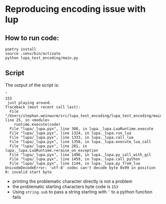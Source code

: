 # Reproducing encoding issue with lup

## How to run code:

```
poetry install
source .venv/bin/activate
python lupa_test_encoding/main.py
```

## Script
The output of the script is:

```
’
153
 just playing around.
Traceback (most recent call last):
  File "/Users/stephan.weinwurm/src/lupa_test_encoding/lupa_test_encoding/main.py", line 25, in <module>
    runtime.execute(code)
  File "lupa/_lupa.pyx", line 308, in lupa._lupa.LuaRuntime.execute
  File "lupa/_lupa.pyx", line 1324, in lupa._lupa.run_lua
  File "lupa/_lupa.pyx", line 1333, in lupa._lupa.call_lua
  File "lupa/_lupa.pyx", line 1358, in lupa._lupa.execute_lua_call
  File "lupa/_lupa.pyx", line 281, in lupa._lupa.LuaRuntime.reraise_on_exception
  File "lupa/_lupa.pyx", line 1496, in lupa._lupa.py_call_with_gil
  File "lupa/_lupa.pyx", line 1459, in lupa._lupa.call_python
  File "lupa/_lupa.pyx", line 1144, in lupa._lupa.py_from_lua
UnicodeDecodeError: 'utf-8' codec can't decode byte 0x99 in position 0: invalid start byte
```

* printing the problematic character directly is not a problem
* the problematic starting characters byte code is `153`
* Using `string.sub` to pass a string starting with `’` to a python function fails

